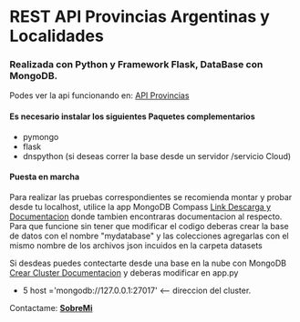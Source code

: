 # REST API Provincias Argentinas y Localidades
### Realizada con Python y Framework Flask,  DataBase con MongoDB.

Podes ver la api funcionando en:
[API Provincias](https://provinciasapi.herokuapp.com/)


#### Es necesario instalar los siguientes Paquetes complementarios
- pymongo
- flask
- dnspython (si deseas correr la base desde un servidor /servicio Cloud)

#### Puesta en marcha
Para realizar las pruebas correspondientes  se recomienda montar y probar desde tu localhost,
utilice la app MongoDB Compass [Link Descarga y Documentacion](https://www.mongodb.com/try/download/compass)
donde tambien encontraras documentacion al respecto.
Para que funcione sin tener que modificar el codigo deberas crear la base de datos con el nombre "mydatabase"
y las colecciones agregarlas con el mismo nombre de los archivos json incuidos en la carpeta datasets

Si desdeas puedes contectarte desde una base en la nube con MongoDB
[Crear Cluster Documentacion](https://docs.atlas.mongodb.com/tutorial/create-new-cluster/ )
y deberas modificar en app.py  
- 5 host ='mongodb://127.0.0.1:27017' <--  direccion del cluster.


Contactame: [**SobreMi**](https://about.me/leandronicolas)






